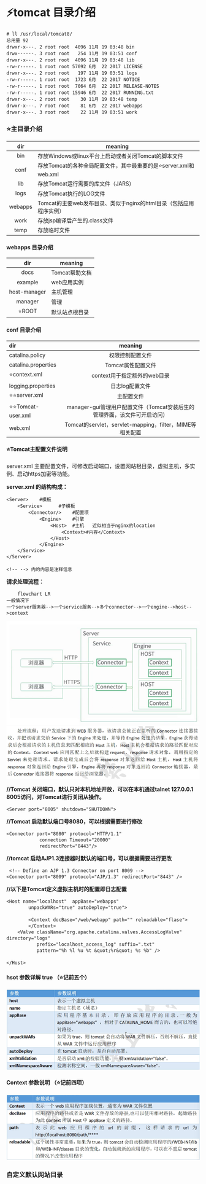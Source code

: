 # :zap:tomcat 目录介绍
    # ll /usr/local/tomcat8/
    总用量 92
    drwxr-x---. 2 root root  4096 11月 19 03:48 bin
    drwx------. 3 root root   254 11月 19 03:51 conf
    drwxr-x---. 2 root root  4096 11月 19 03:48 lib
    -rw-r-----. 1 root root 57092 6月  22 2017 LICENSE
    drwxr-x---. 2 root root   197 11月 19 03:51 logs
    -rw-r-----. 1 root root  1723 6月  22 2017 NOTICE
    -rw-r-----. 1 root root  7064 6月  22 2017 RELEASE-NOTES
    -rw-r-----. 1 root root 15946 6月  22 2017 RUNNING.txt
    drwxr-x---. 2 root root    30 11月 19 03:48 temp
    drwxr-x---. 7 root root    81 6月  22 2017 webapps
    drwxr-x---. 3 root root    22 11月 19 03:51 work

### :star:主目录介绍
|dir|meaning|
|:---:|---|
|bin|存放Windows或linux平台上启动或者关闭Tomcat的脚本文件|
|conf|存放Tomcat的各种全局配置文件，其中最重要的是:star:server.xml和web.xml|
|lib|存放Tomcat运行需要的库文件（JARS）|
|logs|存放Tomcat执行的LOG文件|
|webapps|Tomcat的主要web发布目录、类似于nginx的html目录（包括应用程序实例）|
|work|存放jsp编译后产生的.class文件|
|temp|存放临时文件|

#### webapps 目录介绍
|dir|meaning|
|:---:|---|
|docs|Tomcat帮助文档|
|example|web应用实例|
|host-manager|主机管理|
|manager|管理|
|:star:ROOT|默认站点根目录|
#### conf  目录介绍
|dir|meaning|
|:---|:---:|
|catalina.policy|权限控制配置文件|
|catalina.properties|Tomcat属性配置文件|
|:star:context.xml|context用于指定额外的web目录|
|logging.properties|日志log配置文件|
|:star::star:server.xml|主配置文件|
|:star::star:Tomcat-user.xml|manager-gui管理用户配置文件（Tomcat安装后生的管理界面，该文件可开启访问）|
|web.xml|Tomcat的servlet，servlet-mapping，filter，MIME等相关配置|

#### :star:Tomcat主配置文件说明
server.xml 主要配置文件，可修改启动端口，设置网站根目录，虚拟主机，多实例、启动https加密等功能。

**server.xml 的结构构成：**

    <Server>    #模板
        <Service>      #子模板
            <Connector/>    #配置项
                <Engine>    #引擎
                    <Host>  #主机   近似相当于nginx的location
                        <Context>#内容</Context>
                    </Host>
                </Engine>
        </Service>
    </Server>

    <!-- --> 内的内容是注释信息

**请求处理流程：**
```mermaid
    flowchart LR
一般情况下
一个server服务器-->一个service服务-->多个connector-->一个engine-->host-->context
```
![](image/2022-11-19-14-53-10.png)
![](image/2022-11-19-17-44-45.png)

**//Tomcat 关闭端口，默认只对本机地址开放，可以在本机通过talnet 127.0.0.1 8005访问，对Tomcat进行关闭从操作。**

    <Server port="8005" shutdown="SHUTDOWN">
**//Tomcat 启动默认端口号8080，可以根据需要进行修改**

    <Connector port="8080" protocol="HTTP/1.1"
                connection Timeout="20000"
                redirectPort="8443"/>
**//tomcat 启动AJP1.3连接器时默认的端口号，可以根据需要进行更改**

     <!-- Define an AJP 1.3 Connector on port 8009 -->
    <Connector port="8009" protocol="AJP/1.3" redirectPort="8443" />

**//以下是Tomcat定义虚拟主机时的配置即日志配置**

    <Host name="localhost"  appBase="webapps"
            unpackWARs="true" autoDeploy="true">

            <Context docBase="/web/webapp" path="" reloadable="flase">
            </Context>
        <Valve className="org.apache.catalina.valves.AccessLogValve" directory="logs"
               prefix="localhost_access_log" suffix=".txt"
               pattern="%h %l %u %t &quot;%r&quot; %s %b" />

    </Host>

#### hsot 参数详解 true （:star:记前五个）
![](image/2022-11-19-17-34-26.png)
#### Context 参数说明   （:star:记前四项）
![](image/2022-11-19-17-40-01.png)

### 自定义默认网站目录

